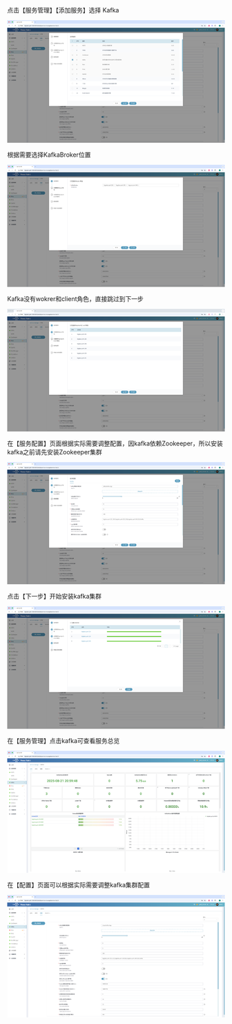 点击【服务管理】【添加服务】选择 Kafka

![kafka-1.png](../imgs/2/kafka-1.png)

根据需要选择KafkaBroker位置

![kafka-2.png](../imgs/2/kafka-2.png)

Kafka没有wokrer和client角色，直接跳过到下一步

![kafka-3.png](../imgs/2/kafka-3.png)

在【服务配置】页面根据实际需要调整配置，因kafka依赖Zookeeper，所以安装kafka之前请先安装Zookeeper集群

![kafka-4.png](../imgs/2/kafka-4.png)

点击【下一步】开始安装kafka集群

![kafka-5.png](../imgs/2/kafka-5.png)

在【服务管理】点击kafka可查看服务总览

![kafka-6.png](../imgs/2/kafka-6.png)

在【配置】页面可以根据实际需要调整kafka集群配置

![kafka-7.png](../imgs/2/kafka-7.png)
